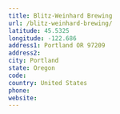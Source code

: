 ```yaml
---
title: Blitz-Weinhard Brewing
url: /blitz-weinhard-brewing/
latitude: 45.5325
longitude: -122.686
address1: Portland OR 97209
address2: 
city: Portland
state: Oregon
code: 
country: United States
phone: 
website: 
---
```


